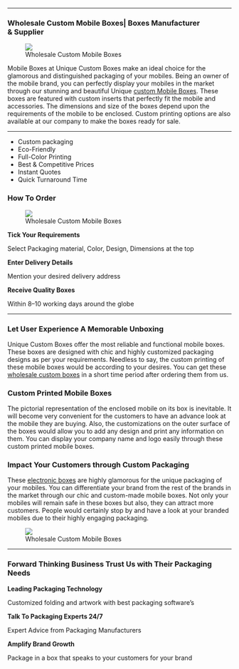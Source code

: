 <div>
    <div>
        <div>
            <article>
                <div>
                    <div>
                        <section>
                            <div>
                                <div>
                                    <div>
                                        <section name="ad17">
                                            <div>
                                                <hr>
                                            </div>
                                            <div>
                                                <div>
                                                    <h3 name="9a01">Wholesale Custom Mobile Boxes| Boxes Manufacturer &amp;&nbsp;Supplier</h3>
                                                    <figure name="1a95"><img src="https://cdn-images-1.medium.com/max/800/1*UyuulGpDzp6fk5wr6rquiA.jpeg">
                                                        <figcaption>Wholesale Custom Mobile&nbsp;Boxes</figcaption>
                                                    </figure>
                                                    <p name="472d">Mobile Boxes at Unique Custom Boxes make an ideal choice for the glamorous and distinguished packaging of your mobiles. Being an owner of the mobile brand, you can perfectly display your mobiles in the market through our stunning and beautiful Unique <a href="https://www.uniquecustomboxes.com/markets/electronics-boxes/mobile-boxes" rel="noopener" target="_blank">custom Mobile Boxes</a>. These boxes are featured with custom inserts that perfectly fit the mobile and accessories. The dimensions and size of the boxes depend upon the requirements of the mobile to be enclosed. Custom printing options are also available at our company to make the boxes ready for sale.</p>
                                                </div>
                                            </div>
                                        </section>
                                        <section name="9f51">
                                            <div>
                                                <hr>
                                            </div>
                                            <div>
                                                <div>
                                                    <ul>
                                                        <li name="3018">Custom packaging</li>
                                                        <li name="1eee">Eco-Friendly</li>
                                                        <li name="52da">Full-Color Printing</li>
                                                        <li name="c1f8">Best &amp; Competitive Prices</li>
                                                        <li name="d3bb">Instant Quotes</li>
                                                        <li name="d13b">Quick Turnaround Time</li>
                                                    </ul>
                                                    <h3 name="07d7">How To&nbsp;Order</h3>
                                                    <figure name="b868"><img src="https://cdn-images-1.medium.com/max/800/1*CQ4f9nlUJX6W_-n3XdhMlg.jpeg">
                                                        <figcaption>Wholesale Custom Mobile&nbsp;Boxes</figcaption>
                                                    </figure>
                                                    <p name="fa5a"><strong>Tick Your Requirements</strong></p>
                                                    <p name="b4a6">Select Packaging material, Color, Design, Dimensions at the top</p>
                                                    <p name="5db9"><strong>Enter Delivery Details</strong></p>
                                                    <p name="2f5d">Mention your desired delivery address</p>
                                                    <p name="0dd2"><strong>Receive Quality Boxes</strong></p>
                                                    <p name="c1c3">Within 8&ndash;10 working days around the globe</p>
                                                </div>
                                            </div>
                                        </section>
                                        <section name="6e6a">
                                            <div>
                                                <hr>
                                            </div>
                                            <div>
                                                <div>
                                                    <h3 name="e536">Let User Experience A Memorable Unboxing</h3>
                                                    <p name="0050">Unique Custom Boxes offer the most reliable and functional mobile boxes. These boxes are designed with chic and highly customized packaging designs as per your requirements. Needless to say, the custom printing of these mobile boxes would be according to your desires. You can get these <a href="https://www.uniquecustomboxes.com" rel="noopener" target="_blank">wholesale custom boxes</a> in a short time period after ordering them from us.</p>
                                                    <h3 name="f308">Custom Printed Mobile&nbsp;Boxes</h3>
                                                    <p name="9485">The pictorial representation of the enclosed mobile on its box is inevitable. It will become very convenient for the customers to have an advance look at the mobile they are buying. Also, the customizations on the outer surface of the boxes would allow you to add any design and print any information on them. You can display your company name and logo easily through these custom printed mobile boxes.</p>
                                                    <h3 name="a90b">Impact Your Customers through Custom Packaging</h3>
                                                    <p name="d1b0">These <a href="https://www.uniquecustomboxes.com/markets/electronics-boxes" rel="noopener" target="_blank">electronic boxes</a> are highly glamorous for the unique packaging of your mobiles. You can differentiate your brand from the rest of the brands in the market through our chic and custom-made mobile boxes. Not only your mobiles will remain safe in these boxes but also, they can attract more customers. People would certainly stop by and have a look at your branded mobiles due to their highly engaging packaging.</p>
                                                    <figure name="3485"><img src="https://cdn-images-1.medium.com/max/800/0*-yCxaBgMvmEnNurB.jpg">
                                                        <figcaption>Wholesale Custom Mobile&nbsp;Boxes</figcaption>
                                                    </figure>
                                                </div>
                                            </div>
                                        </section>
                                        <section name="bb34">
                                            <div>
                                                <hr>
                                            </div>
                                            <div>
                                                <div>
                                                    <h3 name="a504">Forward Thinking Business Trust Us with Their Packaging Needs</h3>
                                                    <p name="16f4"><strong>Leading Packaging Technology</strong></p>
                                                    <p name="9638">Customized folding and artwork with best packaging software&rsquo;s</p>
                                                    <p name="811d"><strong>Talk To Packaging Experts 24/7</strong></p>
                                                    <p name="00e8">Expert Advice from Packaging Manufacturers</p>
                                                    <p name="8f55"><strong>Amplify Brand Growth</strong></p>
                                                    <p name="4491">Package in a box that speaks to your customers for your brand</p>
                                                </div>
                                            </div>
                                        </section>
                                    </div>
                                </div>
                            </div>
                        </section>
                    </div>
                </div>
            </article>
        </div>
    </div>
</div>
<div>
    <div>
        <div>
            <div>
                <div>
                    <div><br></div>
                </div>
            </div>
        </div>
    </div>
</div>

